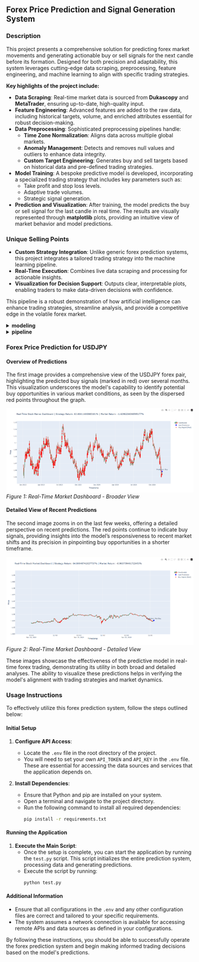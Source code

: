 <h2>Forex Price Prediction and Signal Generation System</h2>

<h3>Description</h3>
<p>This project presents a comprehensive solution for predicting forex market movements and generating actionable buy or sell signals for the next candle before its formation. Designed for both precision and adaptability, this system leverages cutting-edge data scraping, preprocessing, feature engineering, and machine learning to align with specific trading strategies.</p>

<p><strong>Key highlights of the project include:</strong></p>
<ul>
  <li><strong>Data Scraping</strong>: Real-time market data is sourced from <strong>Dukascopy</strong> and <strong>MetaTrader</strong>, ensuring up-to-date, high-quality input.</li>
  <li><strong>Feature Engineering</strong>: Advanced features are added to the raw data, including historical targets, volume, and enriched attributes essential for robust decision-making.</li>
  <li><strong>Data Preprocessing</strong>: Sophisticated preprocessing pipelines handle:
    <ul>
      <li><strong>Time Zone Normalization</strong>: Aligns data across multiple global markets.</li>
      <li><strong>Anomaly Management</strong>: Detects and removes null values and outliers to enhance data integrity.</li>
      <li><strong>Custom Target Engineering</strong>: Generates buy and sell targets based on historical data and pre-defined trading strategies.</li>
    </ul>
  </li>
  <li><strong>Model Training</strong>: A bespoke predictive model is developed, incorporating a specialized trading strategy that includes key parameters such as:
    <ul>
      <li>Take profit and stop loss levels.</li>
      <li>Adaptive trade volumes.</li>
      <li>Strategic signal generation.</li>
    </ul>
  </li>
  <li><strong>Prediction and Visualization</strong>: After training, the model predicts the buy or sell signal for the last candle in real time. The results are visually represented through <strong>matplotlib</strong> plots, providing an intuitive view of market behavior and model predictions.</li>
</ul>

<h3>Unique Selling Points</h3>
<ul>
  <li><strong>Custom Strategy Integration</strong>: Unlike generic forex prediction systems, this project integrates a tailored trading strategy into the machine learning pipeline.</li>
  <li><strong>Real-Time Execution</strong>: Combines live data scraping and processing for actionable insights.</li>
  <li><strong>Visualization for Decision Support</strong>: Outputs clear, interpretable plots, enabling traders to make data-driven decisions with confidence.</li>
</ul>

<p>This pipeline is a robust demonstration of how artificial intelligence can enhance trading strategies, streamline analysis, and provide a competitive edge in the volatile forex market.</p>

<details>
<summary><strong>modeling</strong></summary>

- **configs**
  - `feature_configs_general.py`
  - `history_data_crawlers_config.py`
  - `stage_one_data_config.py`
- **data**
  - **raw_data**
  - **stage_one_data**
- `modeling_funcs.py`
- `modeling.ipynb`
- `quant_cross_validation.py`
- `target_generation.py`
- **utils**
  - `general_utils.py`

</details>

<details>
<summary><strong>pipeline</strong></summary>

- **configs**
  - `feature_configs_general.py`
  - `history_data_crawlers_config.py`
  - `stage_one_data_config.py`
- **create_dataset**
  - `columns_merge_func.py`
- **create_features**
  - `create_basic_features_func.py`
  - `indicator_func.py`
  - `realtime_shift_func.py`
  - `window_agg_features_func.py`
- **data**
  - **raw_data**
    - `dukascopy`
- **data_crawlers**
  - `dukascopy_func.py`
  - `metatrader_func.py`
- `feature_creation_pipeline.ipynb`
- **logs**
  - `dukascopy_data_crawl.log`
  - `General_jobs.log`
- **realtime_candle**
  - `realtime_candle_func.py`
- `requirements.txt`
- **stage_one_data**
  - `history_data_stage_one_func.py`
- `test.py`
- **utils**
  - `clean_data.py`
  - `config_utils.py`
  - `datetime_utils.py`
  - `df_utils.py`
  - **feature_config_extractor**
    - `extract_config_from_features.py`
  - `logging_tools.py`
  - `reduce_memory.py`

</details>

### Forex Price Prediction for USDJPY

#### Overview of Predictions
The first image provides a comprehensive view of the USDJPY forex pair, highlighting the predicted buy signals (marked in red) over several months. This visualization underscores the model's capability to identify potential buy opportunities in various market conditions, as seen by the dispersed red points throughout the graph.

![Forex Prediction Overview](/forex_prediction_1.png)
*Figure 1: Real-Time Market Dashboard - Broader View*

#### Detailed View of Recent Predictions
The second image zooms in on the last few weeks, offering a detailed perspective on recent predictions. The red points continue to indicate buy signals, providing insights into the model’s responsiveness to recent market shifts and its precision in pinpointing buy opportunities in a shorter timeframe.

![Forex Prediction Zoomed](/forex_prediction_2.png)
*Figure 2: Real-Time Market Dashboard - Detailed View*

These images showcase the effectiveness of the predictive model in real-time forex trading, demonstrating its utility in both broad and detailed analyses. The ability to visualize these predictions helps in verifying the model's alignment with trading strategies and market dynamics.

### Usage Instructions

To effectively utilize this forex prediction system, follow the steps outlined below:

#### Initial Setup
1. **Configure API Access**:
   - Locate the `.env` file in the root directory of the project.
   - You will need to set your own `API_TOKEN` and `API_KEY` in the `.env` file. These are essential for accessing the data sources and services that the application depends on.

2. **Install Dependencies**:
   - Ensure that Python and pip are installed on your system.
   - Open a terminal and navigate to the project directory.
   - Run the following command to install all required dependencies:
     ```bash
     pip install -r requirements.txt
     ```

#### Running the Application
1. **Execute the Main Script**:
   - Once the setup is complete, you can start the application by running the `test.py` script. This script initializes the entire prediction system, processing data and generating predictions.
   - Execute the script by running:
     ```bash
     python test.py
     ```

#### Additional Information
- Ensure that all configurations in the `.env` and any other configuration files are correct and tailored to your specific requirements.
- The system assumes a network connection is available for accessing remote APIs and data sources as defined in your configurations.

By following these instructions, you should be able to successfully operate the forex prediction system and begin making informed trading decisions based on the model's predictions.
